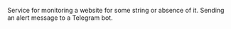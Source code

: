 Service for monitoring a website for some string or absence of it. Sending an alert message to a Telegram bot.
